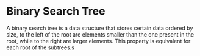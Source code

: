 # Binary Search Tree

A binary search tree is a data structure that stores certain data ordered by size, to the left of the root are elements smaller than the one present in the root, while to the right are larger elements. This property is equivalent for each root of the subtrees.s
